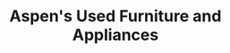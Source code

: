 ---
title: "Aspen's Used Furniture and Appliances"
url: /grimshaw/aspens-used-furniture-and-appliances/
shop: furniture
---
